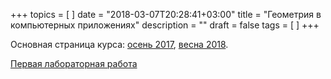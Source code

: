 +++
topics = [
]
date = "2018-03-07T20:28:41+03:00"
title = "Геометрия в компьютерных приложениях"
description = ""
draft = false
tags = [
]
+++

Основная страница курса: [осень 2017](https://nvbogachev.netlify.com/teaching/gcs18os/), [весна 2018](https://nvbogachev.netlify.com/teaching/gcs18ve/).

[Первая лабораторная работа](lab1)
